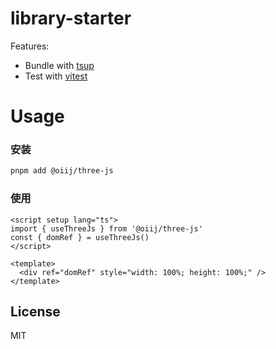 # library-starter

Features:

- Bundle with [tsup](https://github.com/egoist/tsup)
- Test with [vitest](https://vitest.dev)

# Usage

### 安装

```bash
pnpm add @oiij/three-js
```

### 使用

```vue
<script setup lang="ts">
import { useThreeJs } from '@oiij/three-js'
const { domRef } = useThreeJs()
</script>

<template>
  <div ref="domRef" style="width: 100%; height: 100%;" />
</template>
```

## License

MIT
